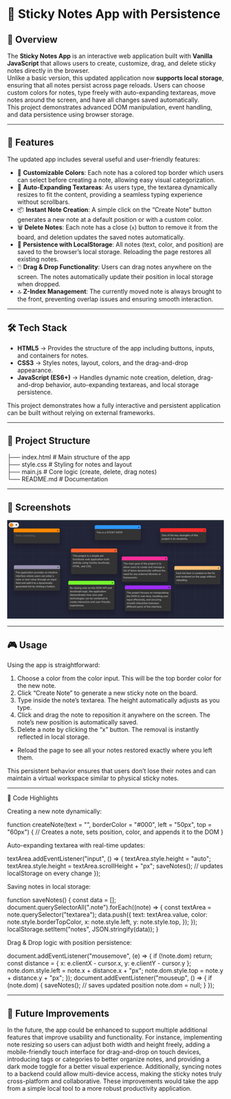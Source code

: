 # 📝 Sticky Notes App with Persistence

## 📖 Overview

The **Sticky Notes App** is an interactive web application built with **Vanilla JavaScript** that allows users to create, customize, drag, and delete sticky notes directly in the browser.  
Unlike a basic version, this updated application now **supports local storage**, ensuring that all notes persist across page reloads. Users can choose custom colors for notes, type freely with auto-expanding textareas, move notes around the screen, and have all changes saved automatically.  
This project demonstrates advanced DOM manipulation, event handling, and data persistence using browser storage.

---

## 🚀 Features

The updated app includes several useful and user-friendly features:

- 🎨 **Customizable Colors**: Each note has a colored top border which users can select before creating a note, allowing easy visual categorization.
- 📝 **Auto-Expanding Textareas**: As users type, the textarea dynamically resizes to fit the content, providing a seamless typing experience without scrollbars.
- 📦 **Instant Note Creation**: A simple click on the “Create Note” button generates a new note at a default position or with a custom color.
- 🗑️ **Delete Notes**: Each note has a close (`x`) button to remove it from the board, and deletion updates the saved notes automatically.
- 💾 **Persistence with LocalStorage**: All notes (text, color, and position) are saved to the browser’s local storage. Reloading the page restores all existing notes.
- 🖱️ **Drag & Drop Functionality**: Users can drag notes anywhere on the screen. The notes automatically update their position in local storage when dropped.
- 🔝 **Z-Index Management**: The currently moved note is always brought to the front, preventing overlap issues and ensuring smooth interaction.

---

## 🛠 Tech Stack

- **HTML5** → Provides the structure of the app including buttons, inputs, and containers for notes.
- **CSS3** → Styles notes, layout, colors, and the drag-and-drop appearance.
- **JavaScript (ES6+)** → Handles dynamic note creation, deletion, drag-and-drop behavior, auto-expanding textareas, and local storage persistence.

This project demonstrates how a fully interactive and persistent application can be built without relying on external frameworks.

---

## 📂 Project Structure

├── index.html # Main structure of the app  
├── style.css # Styling for notes and layout  
├── main.js # Core logic (create, delete, drag notes)  
└── README.md # Documentation

---

## 📸 Screenshots

<img src="./demo.png" alt="demo image" />

---


## 🎮 Usage

Using the app is straightforward:

1. Choose a color from the color input. This will be the top border color for the new note.
2. Click “Create Note” to generate a new sticky note on the board.
3. Type inside the note’s textarea. The height automatically adjusts as you type.
4. Click and drag the note to reposition it anywhere on the screen. The note’s new position is automatically saved.
5. Delete a note by clicking the “x” button. The removal is instantly reflected in local storage.

- Reload the page to see all your notes restored exactly where you left them.

This persistent behavior ensures that users don’t lose their notes and can maintain a virtual workspace similar to physical sticky notes.

---

📌 Code Highlights

Creating a new note dynamically:

function createNote(text = "", borderColor = "#000", left = "50px", top = "60px") {
// Creates a note, sets position, color, and appends it to the DOM
}

Auto-expanding textarea with real-time updates:

textArea.addEventListener("input", () => {
textArea.style.height = "auto";
textArea.style.height = textArea.scrollHeight + "px";
saveNotes(); // updates localStorage on every change
});

Saving notes in local storage:

function saveNotes() {
const data = [];
document.querySelectorAll(".note").forEach((note) => {
const textArea = note.querySelector("textarea");
data.push({
text: textArea.value,
color: note.style.borderTopColor,
x: note.style.left,
y: note.style.top,
});
});
localStorage.setItem("notes", JSON.stringify(data));
}

Drag & Drop logic with position persistence:

document.addEventListener("mousemove", (e) => {
if (!note.dom) return;
const distance = { x: e.clientX - cursor.x, y: e.clientY - cursor.y };
note.dom.style.left = note.x + distance.x + "px";
note.dom.style.top = note.y + distance.y + "px";
});
document.addEventListener("mouseup", () => {
if (note.dom) {
saveNotes(); // saves updated position
note.dom = null;
}
});

---

## 📅 Future Improvements

In the future, the app could be enhanced to support multiple additional features that improve usability and functionality. For instance, implementing note resizing so users can adjust both width and height freely, adding a mobile-friendly touch interface for drag-and-drop on touch devices, introducing tags or categories to better organize notes, and providing a dark mode toggle for a better visual experience. Additionally, syncing notes to a backend could allow multi-device access, making the sticky notes truly cross-platform and collaborative. These improvements would take the app from a simple local tool to a more robust productivity application.
